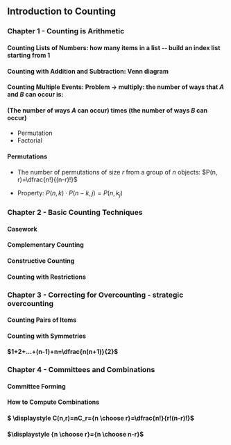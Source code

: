 ## Introduction to Counting

### Chapter 1 - Counting is Arithmetic

#### Counting Lists of Numbers: how many items in a list -- build an index list starting from 1

#### Counting with Addition and Subtraction: Venn diagram

#### Counting Multiple Events: Problem -> multiply: the number of ways that $A$ and $B$ can occur is:

#### (The number of ways $A$ can occur)  times (the number of ways $B$ can occur)

* Permutation
* Factorial

#### Permutations

* The number of permutations of size $r$ from a group of $n$ objects: $P(n, r)=\dfrac{n!}{(n-r)!}$

* Property: $P(n, k)  \cdot P(n-k, j)=P(n, k_j)$

### Chapter 2 - Basic Counting Techniques

#### Casework

#### Complementary Counting

#### Constructive Counting

#### Counting with Restrictions

### Chapter 3 - Correcting for Overcounting - strategic overcounting

#### Counting Pairs of Items

#### Counting with Symmetries

#### $1+2+...+(n-1)+n=\dfrac{n(n+1)}{2}$



 ### Chapter 4 - Committees and Combinations

#### Committee Forming

#### How to Compute Combinations

#### $ \displaystyle C(n,r)=nC_r={n \choose r}=\dfrac{n!}{r!(n-r)!}$

#### $\displaystyle {n \choose r}={n \choose n-r}$
